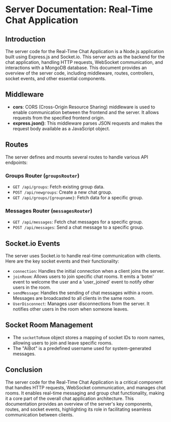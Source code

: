 
# Server Documentation: Real-Time Chat Application

## Introduction
The server code for the Real-Time Chat Application is a Node.js application built using Express.js and Socket.io. This server acts as the backend for the chat application, handling HTTP requests, WebSocket communication, and interactions with a MongoDB database. This document provides an overview of the server code, including middleware, routes, controllers, socket events, and other essential components.

## Middleware
- **cors**: CORS (Cross-Origin Resource Sharing) middleware is used to enable communication between the frontend and the server. It allows requests from the specified frontend origin.
- **express.json()**: This middleware parses JSON requests and makes the request body available as a JavaScript object.

## Routes
The server defines and mounts several routes to handle various API endpoints:

### Groups Router (`groupsRouter`)
- `GET /api/groups`: Fetch existing group data.
- `POST /api/newgroups`: Create a new chat group.
- `GET /api/groups/{groupname}`: Fetch data for a specific group.

### Messages Router (`messagesRouter`)
- `GET /api/messages`: Fetch chat messages for a specific group.
- `POST /api/messages`: Send a chat message to a specific group.

## Socket.io Events
The server uses Socket.io to handle real-time communication with clients. Here are the key socket events and their functionality:

- `connection`: Handles the initial connection when a client joins the server.
- `joinRoom`: Allows users to join specific chat rooms. It emits a 'botm' event to welcome the user and a 'user_joined' event to notify other users in the room.
- `sendMessage`: Handles the sending of chat messages within a room. Messages are broadcasted to all clients in the same room.
- `UserDisconnect`: Manages user disconnections from the server. It notifies other users in the room when someone leaves.

## Socket Room Management
- The `socketToRoom` object stores a mapping of socket IDs to room names, allowing users to join and leave specific rooms.
- The "AiBot" is a predefined username used for system-generated messages.

## Conclusion
The server code for the Real-Time Chat Application is a critical component that handles HTTP requests, WebSocket communication, and manages chat rooms. It enables real-time messaging and group chat functionality, making it a core part of the overall chat application architecture. This documentation provides an overview of the server's key components, routes, and socket events, highlighting its role in facilitating seamless communication between clients.

